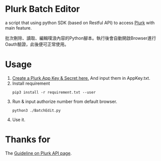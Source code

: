# Plurk Batch Editor

a script that using python SDK (based on Restful API) to access [Plurk](https://www.plurk.com/) with main feature.

批次刪除、讀取、編輯噗浪內容的Python腳本。執行後會自動開啟Browser進行Oauth驗證，此後便可正常使用。

# Usage
1. [Create a Plurk App Key & Secret here.](https://www.plurk.com/PlurkApp/)
   And input them in AppKey.txt.
2. Install requirement
   ```
   pip3 install -r requirement.txt --user
   ```
3. Run & input authorize number from default browser.
   ```
   python3 ./BatchEdit.py
   ```
4. Use it.

# Thanks for 
The [Guideline on Plurk API page](https://www.plurk.com/API).

